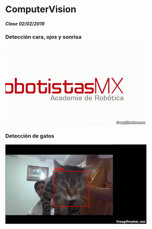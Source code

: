 # ComputerVision
##### Clase 02/02/2019

### Detección cara, ojos y sonrisa
![](caras.gif)

### Detección de gatos
![](gatos.gif)




